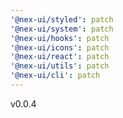 ```yaml
---
'@nex-ui/styled': patch
'@nex-ui/system': patch
'@nex-ui/hooks': patch
'@nex-ui/icons': patch
'@nex-ui/react': patch
'@nex-ui/utils': patch
'@nex-ui/cli': patch
---
```


v0.0.4
